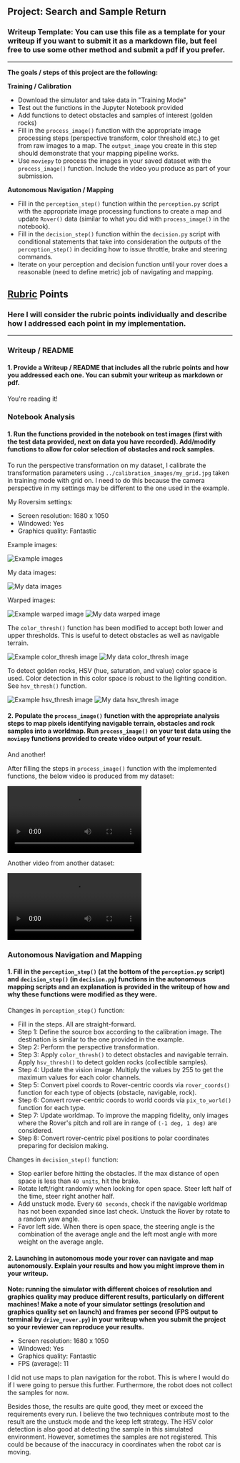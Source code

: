 ## Project: Search and Sample Return
### Writeup Template: You can use this file as a template for your writeup if you want to submit it as a markdown file, but feel free to use some other method and submit a pdf if you prefer.

---


**The goals / steps of this project are the following:**

**Training / Calibration**

* Download the simulator and take data in "Training Mode"
* Test out the functions in the Jupyter Notebook provided
* Add functions to detect obstacles and samples of interest (golden rocks)
* Fill in the `process_image()` function with the appropriate image processing steps (perspective transform, color threshold etc.) to get from raw images to a map.  The `output_image` you create in this step should demonstrate that your mapping pipeline works.
* Use `moviepy` to process the images in your saved dataset with the `process_image()` function.  Include the video you produce as part of your submission.

**Autonomous Navigation / Mapping**

* Fill in the `perception_step()` function within the `perception.py` script with the appropriate image processing functions to create a map and update `Rover()` data (similar to what you did with `process_image()` in the notebook).
* Fill in the `decision_step()` function within the `decision.py` script with conditional statements that take into consideration the outputs of the `perception_step()` in deciding how to issue throttle, brake and steering commands.
* Iterate on your perception and decision function until your rover does a reasonable (need to define metric) job of navigating and mapping.

[//]: # (Image References)

[image1]: ./output/example_images.png
[image2]: ./output/mydata_images.png
[image3]: ./output/example_warped.png
[image4]: ./output/mydata_warped.png
[image5]: ./output/example_color_thresh.png
[image6]: ./output/mydata_color_thresh.png
[image7]: ./output/example_hsv_thresh.png
[image8]: ./output/mydata_hsv_thresh.png

## [Rubric](https://review.udacity.com/#!/rubrics/916/view) Points
### Here I will consider the rubric points individually and describe how I addressed each point in my implementation.

---
### Writeup / README

#### 1. Provide a Writeup / README that includes all the rubric points and how you addressed each one.  You can submit your writeup as markdown or pdf.

You're reading it!

### Notebook Analysis
#### 1. Run the functions provided in the notebook on test images (first with the test data provided, next on data you have recorded). Add/modify functions to allow for color selection of obstacles and rock samples.

To run the perspective transformation on my dataset, I calibrate the transformation parameters using `../calibration_images/my_grid.jpg` taken in training mode with grid on. I need to do this because the camera perspective in my settings may be different to the one used in the example.

My Roversim settings:
- Screen resolution: 1680 x 1050
- Windowed: Yes
- Graphics quality: Fantastic

Example images:

![Example images][image1]

My data images:

![My data images][image2]

Warped images:

![Example warped image][image3]
![My data warped image][image4]

The `color_thresh()` function has been modified to accept both lower and upper thresholds. This is useful to detect obstacles as well as navigable terrain.

![Example color_thresh image][image5]
![My data color_thresh image][image6]

To detect golden rocks, HSV (hue, saturation, and value) color space is used. Color detection in this color space is robust to the lighting condition. See `hsv_thresh()` function.

![Example hsv_thresh image][image7]
![My data hsv_thresh image][image8]

#### 2. Populate the `process_image()` function with the appropriate analysis steps to map pixels identifying navigable terrain, obstacles and rock samples into a worldmap.  Run `process_image()` on your test data using the `moviepy` functions provided to create video output of your result.
And another!

After filling the steps in `process_image()` function with the implemented functions, the below video is produced from my dataset:

![My Video 1](./output/my_mapping1.mp4)

Another video from another dataset:

![My Video 2](./output/my_mapping2.mp4)

### Autonomous Navigation and Mapping

#### 1. Fill in the `perception_step()` (at the bottom of the `perception.py` script) and `decision_step()` (in `decision.py`) functions in the autonomous mapping scripts and an explanation is provided in the writeup of how and why these functions were modified as they were.

Changes in `perception_step()` function:
- Fill in the steps. All are straight-forward.
- Step 1: Define the source box according to the calibration image. The destination is similar to the one provided in the example.
- Step 2: Perform the perspective transformation.
- Step 3: Apply `color_thresh()` to detect obstacles and navigable terrain. Apply `hsv_thresh()` to detect golden rocks (collectible samples).
- Step 4: Update the vision image. Multiply the values by 255 to get the maximum values for each color channels.
- Step 5: Convert pixel coords to Rover-centric coords via `rover_coords()` function for each type of objects (obstacle, navigable, rock).
- Step 6: Convert rover-centric coords to world coords via `pix_to_world()` function for each type.
- Step 7: Update worldmap. To improve the mapping fidelity, only images where the Rover's pitch and roll are in range of `(-1 deg, 1 deg)` are considered.
- Step 8: Convert rover-centric pixel positions to polar coordinates preparing for decision making.

Changes in `decision_step()` function:
- Stop earlier before hitting the obstacles. If the max distance of open space is less than `40 units`, hit the brake.
- Rotate left/right randomly when looking for open space. Steer left half of the time, steer right another half.
- Add unstuck mode. Every `60 seconds`, check if the navigable worldmap has not been expanded since last check. Unstuck the Rover by rotate to a random yaw angle.
- Favor left side. When there is open space, the steering angle is the combination of the average angle and the left most angle with more weight on the average angle.

#### 2. Launching in autonomous mode your rover can navigate and map autonomously.  Explain your results and how you might improve them in your writeup.

**Note: running the simulator with different choices of resolution and graphics quality may produce different results, particularly on different machines!  Make a note of your simulator settings (resolution and graphics quality set on launch) and frames per second (FPS output to terminal by `drive_rover.py`) in your writeup when you submit the project so your reviewer can reproduce your results.**

- Screen resolution: 1680 x 1050
- Windowed: Yes
- Graphics quality: Fantastic
- FPS (average): 11

I did not use maps to plan navigation for the robot. This is where I would do if I were going to persue this further. Furthermore, the robot does not collect the samples for now.

Besides those, the results are quite good, they meet or exceed the requirements every run. I believe the two techniques contribute most to the result are the unstuck mode and the keep left strategy. The HSV color detection is also good at detecting the sample in this simulated environment. However, sometimes the samples are not registered. This could be because of the inaccuracy in coordinates when the robot car is moving.



